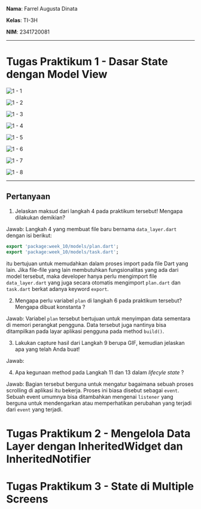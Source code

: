 **Nama**: Farrel Augusta Dinata

**Kelas**: TI-3H

**NIM**: 2341720081

---

# Tugas Praktikum 1 - Dasar State dengan Model View

![1 - 1](docs/img/01/01.png)

![1 - 2](docs/img/01/02.png)

![1 - 3](docs/img/01/03.png)

![1 - 4](docs/img/01/04.png)

![1 - 5](docs/img/01/05.png)

![1 - 6](docs/img/01/06.png)

![1 - 7](docs/img/01/07.png)

![1 - 8](docs/img/01/08.png)

---

## Pertanyaan

1. Jelaskan maksud dari langkah 4 pada praktikum tersebut! Mengapa dilakukan demikian?

Jawab: Langkah 4 yang membuat file baru bernama `data_layer.dart` dengan isi berikut:

```dart
export 'package:week_10/models/plan.dart';
export 'package:week_10/models/task.dart';
```
itu bertujuan untuk memudahkan dalam proses import pada file Dart yang lain. Jika file-file yang lain membutuhkan fungsionalitas yang ada dari model tersebut, maka developer hanya perlu mengimport file `data_layer.dart` yang juga secara otomatis mengimport `plan.dart` dan `task.dart` berkat adanya keyword `export`.

2. Mengapa perlu variabel `plan` di langkah 6 pada praktikum tersebut? Mengapa dibuat konstanta ?

Jawab: Variabel `plan` tersebut bertujuan untuk menyimpan data sementara di memori perangkat pengguna. Data tersebut juga nantinya bisa ditampilkan pada layar aplikasi pengguna pada method `build()`.

3. Lakukan capture hasil dari Langkah 9 berupa GIF, kemudian jelaskan apa yang telah Anda buat!

Jawab: 

4. Apa kegunaan method pada Langkah 11 dan 13 dalam *lifecyle state* ?

Jawab: Bagian tersebut berguna untuk mengatur bagaimana sebuah proses scrolling di aplikasi itu bekerja. Proses ini biasa disebut sebagai `event`. Sebuah event umumnya bisa ditambahkan mengenai `listener` yang berguna untuk mendengarkan atau memperhatikan perubahan yang terjadi dari `event` yang terjadi.

# Tugas Praktikum 2 - Mengelola Data Layer dengan **InheritedWidget** dan **InheritedNotifier**


# Tugas Praktikum 3 - State di Multiple Screens


